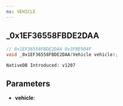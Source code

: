```yaml
---
ns: VEHICLE
---
```

## _0x1EF36558FBDE2DAA

```c
// 0x1EF36558FBDE2DAA 0x3FBE904F
void _0x1EF36558FBDE2DAA(Vehicle vehicle);
```

```
NativeDB Introduced: v1207
```

## Parameters
* **vehicle**:
